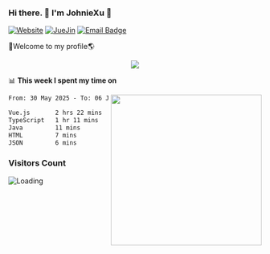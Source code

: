 ### Hi there. 👋 I'm JohnieXu :lemon:

[![Website](https://img.shields.io/badge/-Website-c14438?style=flat-square&logo=w&logoColor=white)](https://johniexu.github.io/)
[![JueJin](https://img.shields.io/badge/-JueJin-c14438?style=flat-square&logo=j&logoColor=white)](https://juejin.cn/user/2277843822444958)
[![Email Badge](https://img.shields.io/badge/-Email-c14438?style=flat-square&logo=Email&logoColor=white&link=mailto:281910378@qq.com)](mailto:281910378@qq.com)

🚀Welcome to my profile🌎

<center>
<img align='center' src="https://images.unsplash.com/photo-1690689636978-90d0f3592791?ixlib=rb-4.0.3&ixid=M3wxMjA3fDB8MHxwaG90by1wYWdlfHx8fGVufDB8fHx8fA%3D%3D&auto=format&fit=crop&w=2070&q=80">
</center>

📊 **This week I spent my time on**

<img align='right' width="300" src="https://github-readme-stats.vercel.app/api?username=JohnieXu&show_icons=true&title_color=fff&icon_color=79ff97&text_color=9f9f9f&bg_color=151515&count_private=true">

<!--START_SECTION:waka-->

```txt
From: 30 May 2025 - To: 06 June 2025

Vue.js       2 hrs 22 mins   ██████████████▓░░░░░░░░░░   59.27 %
TypeScript   1 hr 11 mins    ███████▒░░░░░░░░░░░░░░░░░   29.61 %
Java         11 mins         █▒░░░░░░░░░░░░░░░░░░░░░░░   04.98 %
HTML         7 mins          ▓░░░░░░░░░░░░░░░░░░░░░░░░   03.31 %
JSON         6 mins          ▓░░░░░░░░░░░░░░░░░░░░░░░░   02.74 %
```

<!--END_SECTION:waka-->

### Visitors Count
<img align="left" src = "https://profile-counter.glitch.me/JohnieXu/count.svg" alt ="Loading">
